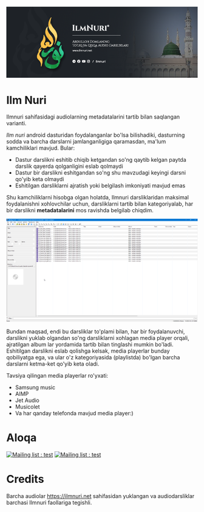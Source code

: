 ![ilmnuri-banner](ilmnuri-banner.png)
# Ilm Nuri
Ilmnuri sahifasidagi audiolarning metadatalarini tartib bilan saqlangan varianti. 

*Ilm nuri* android dasturidan foydalanganlar bo'lsa bilishadiki, dasturning sodda va barcha darslarni jamlanganligiga qaramasdan, ma'lum kamchiliklari mavjud. Bular:
- Dastur darslikni eshitib chiqib ketgandan so'ng qaytib kelgan paytda darslik qayerda qolganligini eslab qolmaydi
- Dastur bir darslikni eshitgandan so'ng shu mavzudagi keyingi darsni qo'yib keta olmaydi
- Eshitilgan darsliklarni ajratish yoki belgilash imkoniyati mavjud emas

Shu kamchiliklarni hisobga olgan holatda, Ilmnuri darsliklaridan maksimal foydalanishni xohlovchilar uchun, darsliklarni tartib bilan kategoriyalab, har bir darslikni **metadatalarini** mos ravishda belgilab chiqdim. 

![ilmnuri.png](ilmnuri.png)

Bundan maqsad, endi bu darsliklar to'plami bilan, har bir foydalanuvchi, darslikni yuklab olgandan so'ng darsliklarni xohlagan media player orqali, ajratilgan album lar yordamida tartib bilan tinglashi mumkin bo'ladi. Eshitilgan darslikni eslab qolishga kelsak, media playerlar bunday qobiliyatga ega, va ular o'z kategoriyasida (playlistda) bo'lgan barcha darslarni ketma-ket qo'yib keta oladi.

Tavsiya qilingan media playerlar ro'yxati:
- Samsung music
- AIMP
- Jet Audio
- Musicolet
- Va har qanday telefonda mavjud media player:)

# Aloqa
 [![Mailing list : test](http://img.shields.io/badge/Email-gray.svg?style=for-the-badge&logo=gmail)](mailto:cyberspyde@gmail.com) [![Mailing list : test](http://img.shields.io/badge/Telegram-blue.svg?style=for-the-badge&logo=telegram)](https://t.me/cyberspyde_admin)
 
 # Credits
 
 Barcha audiolar https://ilmnuri.net sahifasidan yuklangan va audiodarsliklar barchasi Ilmnuri faollariga tegishli.
